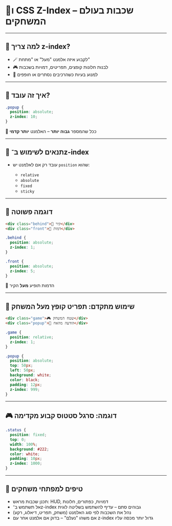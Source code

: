 # 🧩ו CSS Z-Index – שכבות בעולם המשחקים

---

## 🎯 למה צריך z-index?

- 🪄 לקבוע איזה אלמנט "מעל" או "מתחת"
- 🎮 לבנות חלונות קופצים, תפריטים, דמויות בשכבות
- 🧱 למנוע בעיות כשהרכיבים נסתרים או חופפים

---

## 🔹 איך זה עובד?

```css
.popup {
  position: absolute;
  z-index: 10;
}
````

🔸 ככל שהמספר **גבוה יותר** – האלמנט **יותר קדמי**

---

## 🔹 תנאים לשימוש ב־z-index

* עובד רק אם לאלמנט יש `position` שהוא:

  * `relative`
  * `absolute`
  * `fixed`
  * `sticky`

---

## 🔢 דוגמה פשוטה

```html
<div class="behind">🧱 קיר</div>
<div class="front">🧙 דמות</div>
```

```css
.behind {
  position: absolute;
  z-index: 1;
}

.front {
  position: absolute;
  z-index: 5;
}
```

🔸 הדמות תופיע **מעל** הקיר

---

## 🔸 שימוש מתקדם: תפריט קופץ מעל המשחק

```html
<div class="game">🎮 שטח המשחק</div>
<div class="popup">💬 הודעה מהאח</div>
```

```css
.game {
  position: relative;
  z-index: 1;
}

.popup {
  position: absolute;
  top: 50px;
  left: 50px;
  background: white;
  color: black;
  padding: 12px;
  z-index: 999;
}
```

---

## 🎮 דוגמה: סרגל סטטוס קבוע מקדימה

```css
.status {
  position: fixed;
  top: 0;
  width: 100%;
  background: #222;
  color: white;
  padding: 10px;
  z-index: 1000;
}
```

---

## 🧠 טיפים למפתחי משחקים

* תכנן שכבות מראש: HUD, דמויות, כפתורים, חלונות
* אל תשתמש ב־z-index גבוהים סתם – עדיף להשתמש בשליטה לוגית
* נהל את השכבות לפי סוג האלמנט (משחק, תפריט, דיאלוג, רקע)
* אם משהו "נעלם" – בדוק אם אלמנט אחר עם z-index גדול יותר מכסה עליו
